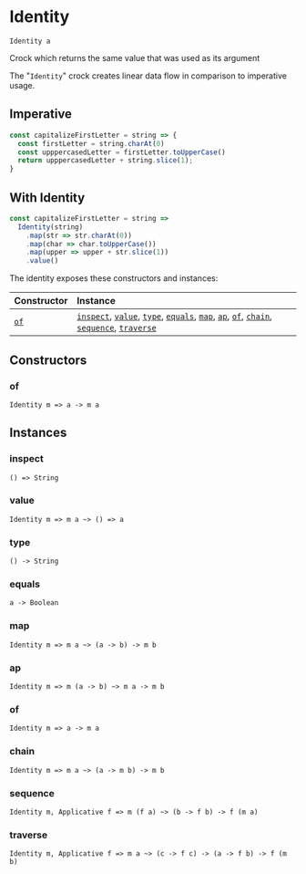 # Identity

`Identity a`

Crock which returns the same value that was used as its argument

The "`Identity`" crock creates linear data flow in comparison to imperative usage.

## Imperative

```js
const capitalizeFirstLetter = string => {
  const firstLetter = string.charAt(0)
  const upppercasedLetter = firstLetter.toUpperCase()
  return upppercasedLetter + string.slice(1);
}
```

## With Identity

```js
const capitalizeFirstLetter = string =>
  Identity(string)
    .map(str => str.charAt(0))
    .map(char => char.toUpperCase())
    .map(upper => upper + str.slice(1))
    .value()
```

The identity exposes these constructors and instances:

| Constructor | Instance |
|:---|:---|
| [`of`](#of) | [`inspect`](#inspect), [`value`](#value), [`type`](#type), [`equals`](#equals), [`map`](#map), [`ap`](#ap), [`of`](#of), [`chain`](#chain), [`sequence`](#sequence), [`traverse`](#traverse) |

## Constructors

### of

`Identity m => a -> m a`

## Instances

### inspect

`() => String`

### value

`Identity m => m a ~> () => a`

### type

`() -> String`

### equals

`a -> Boolean`

### map

`Identity m => m a ~> (a -> b) -> m b`

### ap

`Identity m => m (a -> b) ~> m a -> m b`

### of

`Identity m => a -> m a`

### chain

`Identity m => m a ~> (a -> m b) -> m b`

### sequence

`Identity m, Applicative f => m (f a) ~> (b -> f b) -> f (m a)`

### traverse

`Identity m, Applicative f => m a ~> (c -> f c) -> (a -> f b) -> f (m b)`
